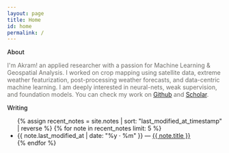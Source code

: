 ```yaml
---
layout: page
title: Home
id: home
permalink: /
---
```


<strong style="font-weight:500;">About</strong>

<p style="color:#6f6e69;">I'm Akram! an applied researcher with a passion for Machine Learning & Geospatial Analysis. I worked on crop mapping using satellite data, extreme weather featurization, post-processing weather forecasts, and data-centric machine learning. I am deeply interested in neural-nets, weak supervision, and foundation models. You can check my work on <a href="https://github.com/Akramz">Github</a> and <a href="https://scholar.google.com/citations?user=m1J5OaIAAAAJ&hl=en&authuser=2">Scholar</a>.</p>

<strong style="font-weight:500;">Writing</strong>
<ul>
  {% assign recent_notes = site.notes | sort: "last_modified_at_timestamp" | reverse %}
  {% for note in recent_notes limit: 5 %}
    <li>
      {{ note.last_modified_at | date: "%y · %m" }} — <a class="internal-link" href="{{ site.baseurl }}{{ note.url }}">{{ note.title }}</a>
    </li>
  {% endfor %}
</ul>

<style>
  .wrapper {
    max-width: 46em;
  }
</style>
